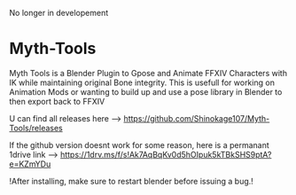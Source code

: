 No longer in developement


# Myth-Tools

Myth Tools is a Blender Plugin to Gpose and Animate FFXIV Characters with IK while maintaining original Bone integrity.
This is usefull for working on Animation Mods or wanting to build up and use a pose library in Blender to then export back to FFXIV

U can find all releases here
--> https://github.com/Shinokage107/Myth-Tools/releases

If the github version doesnt work for some reason, here is a permanant 1drive link
--> https://1drv.ms/f/s!Ak7AqBqKv0d5hOIpuk5kTBkSHS9ptA?e=KZmYDu

!After installing, make sure to restart blender before issuing a bug.!
